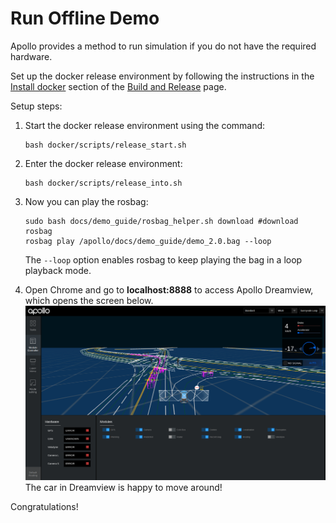 # Run Offline Demo

Apollo provides a method to run simulation if you do not have the required
hardware.

Set up the docker release environment by following the instructions in the
[Install docker](https://github.com/ApolloAuto/apollo/blob/master/docs/howto/how_to_build_and_release.md#docker)
section of the
[Build and Release](https://github.com/ApolloAuto/apollo/blob/master/docs/howto/how_to_build_and_release.md)
page.

Setup steps:

1. Start the docker release environment using the command:

    ```
    bash docker/scripts/release_start.sh
    ```

2. Enter the docker release environment:

    ```
    bash docker/scripts/release_into.sh
    ```

3. Now you can play the rosbag:

    ```
    sudo bash docs/demo_guide/rosbag_helper.sh download #download rosbag
    rosbag play /apollo/docs/demo_guide/demo_2.0.bag --loop
    ```

    The `--loop` option enables rosbag to keep playing the bag in a loop
    playback mode.

4. Open Chrome and go to **localhost:8888** to access Apollo Dreamview, which
   opens the screen below.
    ![](images/dv_trajectory.png)
   The car in Dreamview is happy to move around!

Congratulations!
